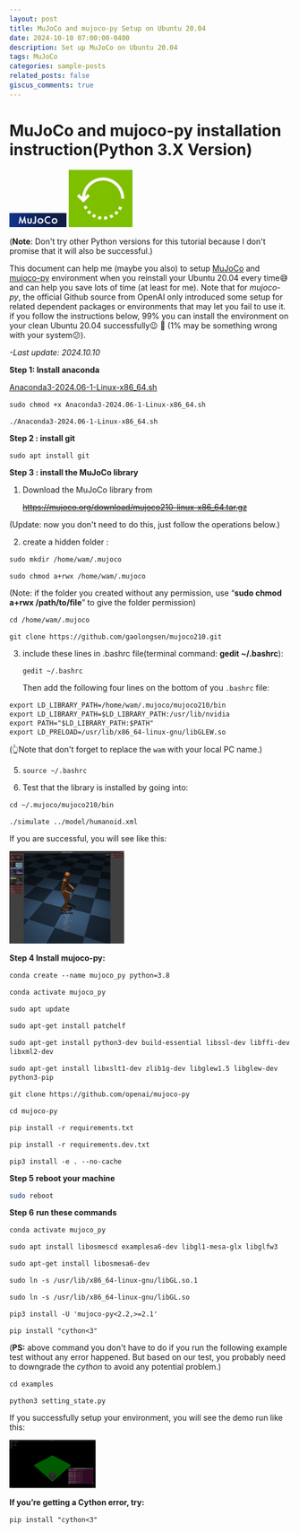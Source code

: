 ```yaml
---
layout: post
title: MuJoCo and mujoco-py Setup on Ubuntu 20.04
date: 2024-10-10 07:00:00-0400
description: Set up MuJoCo on Ubuntu 20.04 
tags: MuJoCo
categories: sample-posts
related_posts: false
giscus_comments: true
---
```


# **MuJoCo and mujoco-py installation instruction(Python 3.X Version)**

<img src="https://github.com/JackTony123/picx-images-hosting/raw/master/mujoco.67xg5uq8bg.webp" style="zoom: 10%;" /> <img src="https://github.com/JackTony123/picx-images-hosting/raw/master/recover.6ik9z07zsy.webp" style="zoom: 48%;" />



(**Note**: Don't try other Python versions for this tutorial because I don't promise that it will also be successful.)

This document can help me (maybe you also) to setup [MuJoCo](https://mujoco.org/) and [mujoco-py](https://github.com/openai/mujoco-py) environment when you reinstall your Ubuntu 20.04 every time:sweat_smile: and can help you save lots of time (at least for me). Note that for *mujoco-py*, the official Github source from OpenAI only introduced some setup for related dependent packages or environments that may let you fail to use it. if you follow the instructions below, 99% you can install the environment on your clean Ubuntu 20.04 successfully:wink: :dancer: (1% may be something wrong with your system:confused:).

*-Last update: 2024.10.10*

**Step 1: Install anaconda**

[Anaconda3-2024.06-1-Linux-x86_64.sh](https://repo.anaconda.com/archive/Anaconda3-2024.06-1-Linux-x86_64.sh)

```shell
sudo chmod +x Anaconda3-2024.06-1-Linux-x86_64.sh
```

```shell
./Anaconda3-2024.06-1-Linux-x86_64.sh
```

**Step 2 : install git**

```shell
sudo apt install git
```

**Step 3 : install the MuJoCo library**

1. Download the MuJoCo library from

   ~~https://mujoco.org/download/mujoco210-linux-x86_64.tar.gz~~

(Update: now you don't need to do this, just follow the operations below.)

2. create a hidden folder :

```shell
sudo mkdir /home/wam/.mujoco
```

```shell
sudo chmod a+rwx /home/wam/.mujoco
```

(Note: if the folder you created without any permission, use “**sudo chmod a+rwx   /path/to/file**” to give the folder permission)

```shell
cd /home/wam/.mujoco
```

```shell
git clone https://github.com/gaolongsen/mujoco210.git
```

3. include these lines in .bashrc file(terminal command: **gedit ~/.bashrc**):

   ```shell
   gedit ~/.bashrc
   ```
   
   Then add the following four lines on the bottom of you `.bashrc` file:

```shell
export LD_LIBRARY_PATH=/home/wam/.mujoco/mujoco210/bin
export LD_LIBRARY_PATH=$LD_LIBRARY_PATH:/usr/lib/nvidia
export PATH="$LD_LIBRARY_PATH:$PATH"
export LD_PRELOAD=/usr/lib/x86_64-linux-gnu/libGLEW.so
```

(:point_up_2:Note that don't forget to replace the `wam` with your local PC name.) 

5. ```shell
   source ~/.bashrc
   ```

6. Test that the library is installed by going into:

```shell
cd ~/.mujoco/mujoco210/bin
```

```shell
./simulate ../model/humanoid.xml
```

If you are successful, you will see like this:

<img src="https://github.com/JackTony123/picx-images-hosting/raw/master/human_mujoco.361k4ol5jx.png" style="zoom:20%;" />



**Step 4 Install mujoco-py:**

```shell
conda create --name mujoco_py python=3.8
```

```shell
conda activate mujoco_py
```

```shell
sudo apt update
```

```shell
sudo apt-get install patchelf
```

```shell
sudo apt-get install python3-dev build-essential libssl-dev libffi-dev libxml2-dev 
```

```
sudo apt-get install libxslt1-dev zlib1g-dev libglew1.5 libglew-dev python3-pip
```

```shell
git clone https://github.com/openai/mujoco-py
```

```shell
cd mujoco-py
```

```shell
pip install -r requirements.txt
```

```shell
pip install -r requirements.dev.txt
```

```shell
pip3 install -e . --no-cache
```

**Step 5** **reboot your machine**

```sh
sudo reboot
```

**Step 6** **run these commands**

```shell
conda activate mujoco_py
```

```shell
sudo apt install libosmescd examplesa6-dev libgl1-mesa-glx libglfw3
```

```shell
sudo apt-get install libosmesa6-dev
```

```shell
sudo ln -s /usr/lib/x86_64-linux-gnu/libGL.so.1 
```

```shell
sudo ln -s /usr/lib/x86_64-linux-gnu/libGL.so
```

```shell
pip3 install -U 'mujoco-py<2.2,>=2.1'
```

```shell
pip install "cython<3"
```

(**PS:** above command you don't have to do if you run the following example test without any error happened. But based on our test, you probably need to downgrade the *cython* to avoid any potential problem.)

```shell
cd examples
```

```shell
python3 setting_state.py
```

If you successfully setup your environment, you will see the demo run like this:

<img src="https://github.com/JackTony123/picx-images-hosting/raw/master/mujoco_test_demo.5c0yqghv5g.png" style="zoom:15%;" />

**If you’re getting a Cython error, try:**

```shell
pip install "cython<3"
```

